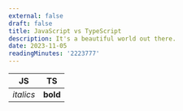 ```yaml
---
external: false
draft: false
title: JavaScript vs TypeScript
description: It's a beautiful world out there.
date: 2023-11-05
readingMinutes: '2223777'
---
```


| JS | TS |
| --------- | -------- |
| _italics_ | **bold** |

